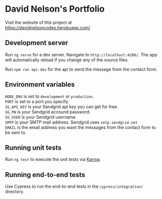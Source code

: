 # David Nelson's Portfolio

Visit the website of this project at https://davidnelsoncodes.herokuapp.com/

## Development server

Run `ng serve` for a dev server. Navigate to `http://localhost:4200/`. The app will automatically reload if you change any of the source files.

Run `npm run api-dev` for the api to send the message from the contact form.

## Environment variables

`NODE_ENV` is set to `development` or `production`.  
`PORT` is set to a port you specify.  
`SG_API_KEY` is your Sendgrid api key you can get for free.  
`SG_PW` is your Sendgrid accound password.  
`SG_USER` is your Sendgrid username.  
`SMTP` is your SMTP mail address. Sendgrid uses `smtp.sendgrid.net`  
`EMAIL` is the email address you want the messages from the contact form to be sent to.

## Running unit tests

Run `ng test` to execute the unit tests via [Karma](https://karma-runner.github.io).

## Running end-to-end tests

Use Cypress to run the end-to-end tests in the `cypress/integration/` directory.